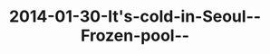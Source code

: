 ---
layout: blog
title: 2014-01-30-It's-cold-in-Seoul--Frozen-pool--
category: blog
lat: 37.57966
lng: 126.99364
image: https://s3-us-west-2.amazonaws.com/travels2013/2014-01-30 19:38:28 PST.jpg
observation: 20140130193828PST
---